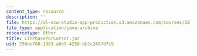 ```yaml
---
content_type: resource
description: ''
file: https://ol-ocw-studio-app-production.s3.amazonaws.com/courses/18-03sc-differential-equations-fall-2011/250ae7081d83a6e94258bb1c2687d7c9_LinPhasePorCursor.jar
file_type: application/java-archive
resourcetype: Other
title: LinPhasePorCursor.jar
uid: 250ae708-1d83-a6e9-4258-bb1c2687d7c9
---
```

